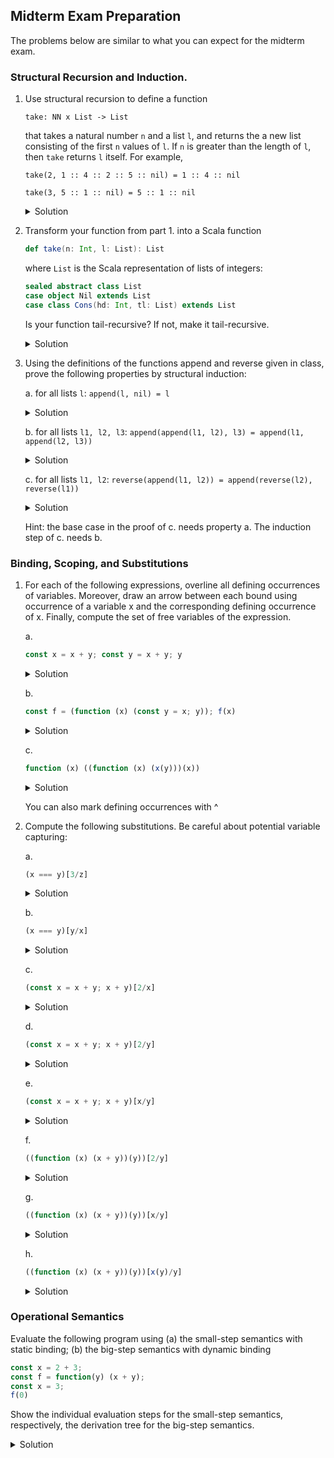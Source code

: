 ## Midterm Exam Preparation

The problems below are similar to what you can expect for the midterm exam.


### Structural Recursion and Induction.

1. Use structural recursion to define a function

   `take: NN x List -> List`

   that takes a natural number `n` and a list `l`, and returns the a new
   list consisting of the first `n` values of `l`. If `n` is greater than the
   length of `l`, then `take` returns `l` itself. For example,

   `take(2, 1 :: 4 :: 2 :: 5 :: nil) = 1 :: 4 :: nil`

   `take(3, 5 :: 1 :: nil) = 5 :: 1 :: nil`

   <details><summary>Solution</summary>
   <p>
      
   ```
   take(n, nil) = nil
   take(0, hd :: tl) = nil
   take(n, hd :: tl) = hd :: take(n - 1, tl) if n > 0
   ```
   </p>
   </details>

1. Transform your function from part 1. into a Scala function

   ```scala
   def take(n: Int, l: List): List
   ```
   
   where `List` is the Scala representation of lists of integers:

   ```scala
   sealed abstract class List
   case object Nil extends List
   case class Cons(hd: Int, tl: List) extends List
   ```

   Is your function tail-recursive? If not, make it tail-recursive.

   <details><summary>Solution</summary>
   <p>
      
   ```scala
   def take(n: Int, l: List): List = {
     require(n >= 0)
     def takeLoop(n: Int, l: List, acc: List): List = l match {
       case Cons(hd, tl) if n > 0 => takeLoop(n - 1, tl, Cons(hd, acc))
       case _ => acc
     }
     reverse(takeLoop(n, l, Nil))
   }
   ```
   Here, `reverse` is the function that reverses the given list.
   </p>
   </details>

1. Using the definitions of the functions append and reverse given in
   class, prove the following properties by structural induction:

   a. for all lists `l`: `append(l, nil) = l`

      <details><summary>Solution</summary>
      <p>

      Proof by structural induction on `l`:

      Let `l = nil`:
      ```
        append(l, nil)
      = append(nil, nil)  -- Def. of append
      = nil
      = l
      ```

      Let `l = hd :: tl`:
 
      induction hypothesis: `append(tl, nil) = tl`

      ```
        append(l, nil)
      = append(hd :: tl, nil)       
      = hd :: append(tl, nil) -- Def. of append
      = hd :: tl              -- ind. hyp.
      = l
      ```
      </p>
      </details>

   b. for all lists `l1, l2, l3`:
      `append(append(l1, l2), l3) = append(l1, append(l2, l3))`

      <details><summary>Solution</summary>
      <p>
      
      Proof by structural induction on `l1`:

      Let `l1 = nil`:
      ```
        append(append(l1, l2), l3)
      = append(append(nil, l2), l3)   
      = append(l2, l3)                -- Def. of append
      = append(nil, append(l2, l3))   -- Def. of append
      = append(l1, append(l2, l3))
      ```

      Let `l1 = hd :: tl`

      ind. hyp.: `append(append(tl, l2), l3) = append(tl, append(l2, l3))`
      ```
        append(append(l1, l2), l3)
      = append(append(hd :: tl, l2), l3)   
      = append(hd :: append(tl, l2), l3)  -- Def. of append
      = hd :: append(append(tl, l2), l3)  -- Def. of append
      = hd :: append(tl, append(l2, l3))  -- ind. hyp.
      = append(hd :: tl, append(l2, l3))  -- Def. of append
      = append(l1, append(l2, l3))
      ```
      </p>
      </details>

   c. for all lists `l1, l2`:
      `reverse(append(l1, l2)) = append(reverse(l2), reverse(l1))`

      <details><summary>Solution</summary>
      <p>
      
      Proof by structural induction on `l1`:

      Let `l1 = nil`:
      ```
        reverse(append(l1, l2))
      = reverse(append(nil, l2))
      = reverse(l2)                        -- Def. of append
      = append(reverse(l2), nil)           -- part (i)
      = append(reverse(l2), reverse(nil))  -- Def. of reverse
      = append(reverse(l2), reverse(l1))
      ```

      Let `l1 = hd :: tl`

      ind. hyp.: `reverse(append(tl, l2)) = append(reverse(l2), reverse(tl))`
      ```
        reverse(append(l1,l2))
      = reverse(append(hd :: tl, l2))
      = reverse(hd :: append(tl, l2))               -- Def. of append
      = append(reverse(append(tl, l2)), hd :: nil)  -- Def of reverse
      = append(append(reverse(l2), reverse(tl)), hd :: nil) -- ind. hyp.
      = append(reverse(l2), append(reverse(tl), hd :: nil)) -- part (ii)
      = append(reverse(l2), reverse(hd :: tl))      -- Def. of reverse
      = append(reverse(l2), reverse(l1))
      ```
      </p>
      </details>

   Hint: the base case in the proof of c. needs property a. The
   induction step of c. needs b.

   

### Binding, Scoping, and Substitutions

1. For each of the following expressions, overline all defining
   occurrences of variables. Moreover, draw an arrow between each
   bound using occurrence of a variable x and the corresponding
   defining occurrence of x. Finally, compute the set of free
   variables of the expression.

   a. 
      ```javascript
      const x = x + y; const y = x + y; y
      ```
      
      <details><summary>Solution</summary>
      <p>
      
      ```javascript
      const ^x = x + y; const ^y1 = x1 + y; y1
      ```
      Free variables: `{x, y}`
      </p>
      </details>

   b. 
      ```javascript
      const f = (function (x) (const y = x; y)); f(x)
      ```
      
      <details><summary>Solution</summary>
      <p>
      
      ```javascript
      const ^f1 = (function (^x1) (const ^y1 = x1; y1)); f1(x)
      ```
      Free variables: `{x}`

      </p>
      </details>

   c. 
      ```javascript
      function (x) ((function (x) (x(y)))(x))
      ```

      <details><summary>Solution</summary>
      <p>
      
      ```javascript
      function (^x1) ((function (^x2) (x2(y)))(x1))
      ```
      Free variables: `{y}`

      </p>
      </details>

   You can also mark defining occurrences with ^

1. Compute the following substitutions. Be careful about potential variable capturing:

   a. 
      ```javascript
      (x === y)[3/z]
      ```
      
      <details><summary>Solution</summary>
      <p>
      
      ```javascript
      (x === y)
      ```
      </p>
      </details>
      
   b. 
      ```javascript
      (x === y)[y/x]
      ```
      
      <details><summary>Solution</summary>
      <p>
      
      ```javascript
      (y === y)
      ```
      </p>
      </details>

   c. 
      ```javascript
      (const x = x + y; x + y)[2/x]
      ```
      
      <details><summary>Solution</summary>
      <p>
      
      ```javascript
      (const x = 2 + y; x + y)
      ```
      </p>
      </details>

   d. 
      ```javascript
      (const x = x + y; x + y)[2/y]
      ```
      
      <details><summary>Solution</summary>
      <p>
      
      ```javascript
      (const x = x + 2; x + 2)
      ```
      </p>
      </details>

   e. 
      ```javascript
      (const x = x + y; x + y)[x/y]
      ```
      
      <details><summary>Solution</summary>
      <p>
      
      ```javascript
      (const z = x + x; z + x)
      ```
      </p>
      </details>

   f. 
      ```javascript
      ((function (x) (x + y))(y))[2/y]
      ```
      
      <details><summary>Solution</summary>
      <p>
      
      ```javascript
      ((function (x) (x + 2))(2))
      ```
      </p>
      </details>

   g. 
      ```javascript
      ((function (x) (x + y))(y))[x/y]
      
      ```
      
      <details><summary>Solution</summary>
      <p>
      ```javascript
      ((function (z) (z + x))(x))
      ```
      </p>
      </details>

   h. 
      ```javascript
      ((function (x) (x + y))(y))[x(y)/y]
      ```
      
      <details><summary>Solution</summary>
      <p>
      
      ```javascript
      ((function (z) (z + x(y)))(x(y)))
      ```
      </p>
      </details>


### Operational Semantics

Evaluate the following program using (a) the small-step semantics with
static binding; (b) the big-step semantics with dynamic binding

```javascript
const x = 2 + 3;
const f = function(y) (x + y);
const x = 3;
f(0)
```

Show the individual evaluation steps for the small-step semantics,
respectively, the derivation tree for the big-step semantics. 

<details><summary>Solution</summary>
<p>

Small-step with static binding:

```javascript
const x = 2 + 3;
const f = function(y) (x + y);
const x = 3;
f(0)
```

-> with rules SearchConstDecl1, DoPlus

```javascript
const x = 5;
const f = function(y) (x + y);
const x = 3;
f(0)
```

-> with rule DoConstDecl

```javascript
const f = function(y) (5 + y);
const x = 3;
f(0)
```

-> with rule DoConstDecl

```javascript
const x = 3;
(function(y) (5 + y))(0)
```

-> with rule DoConstDecl

```javascript
(function(y) (5 + y))(0)
```

-> with rule DoCall

```javascript
5 + 0
```

-> with rule DoPlus

```javascript
5
```

Big-step semantics with dynamic binding:

Define `e1 = (const f = function(y) (x + y); const x = 3; f(0))`

```javascript
------------ EvalVal
{} |- 2 => 2         toNum(2)=2

------------ EvalVal
{} |- 3 => 3         toNum(3)=3
------------------------- EvalPlus
    {} |- 2 + 3 => 5                A:{x -> 5} |- e1 => 3
------------------------------------------------------------EvalConstDecl
             {} |- const x = 2 + 3; e1 => 3
```

Derivation of A:

Define `fdef = (function(y) (x + y))`
Define `e2 = (const x = 3; f(0))`

```javascript
------------------------------- EvalVal
    {x -> 5} |- fdef => fdef            B:{x -> 5, f -> fdef} |- e2 => 3 
-------------------------------------------------EvalConstDecl
     {x -> 5} |- const f = fdef; e2 => 3
```

Derivation of B:

```javascript
------------------------------ EvalVal
{x -> 5, f -> fdef } |- 3 => 3          C:{x -> 3, f -> fdef} |- f(0) => 3
------------------------------------------------------------EvalConstDecl
     {x -> 5, f -> fdef } |- const x = 3; f(0) => 3
```

Derivation of C:

```javascript
------------------------------ EvalVar   
{x -> 3, f -> fdef } |- f => fdef

------------------------------ EvalVal
{x -> 3, f -> fdef } |- 0 => 0

D:{x -> 3, f -> fdef, y -> 0} |- x + y => 3
---------------------------------------------------- EvalCall
        {x -> 3, f -> fdef} |- f(0) => 3
```

Derivation of D:

```javascript
------------------------------------- EvalVar
{x -> 3, f -> fdef, y -> 0} |- x => 3          toNum(3) = 3

------------------------------------- EvalVar
{x -> 3, f -> fdef, y -> 0} |- y => 0          toNum(0) = 0
----------------------------------------------------------- EvalPlus
      {x -> 3, f -> fdef, y -> 0} |- x + y => 3
```

